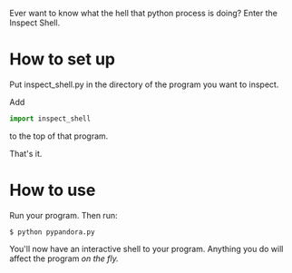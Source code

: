 Ever want to know what the hell that python process is doing?  Enter the
Inspect Shell.

How to set up
=============

Put inspect_shell.py in the directory of the program you want to inspect.

Add
```python
import inspect_shell
```
to the top of that program.

That's it.

How to use
==========

Run your program.  Then run:

    $ python pypandora.py
    
You'll now have an interactive shell to your program.  Anything you do will
affect the program *on the fly.*